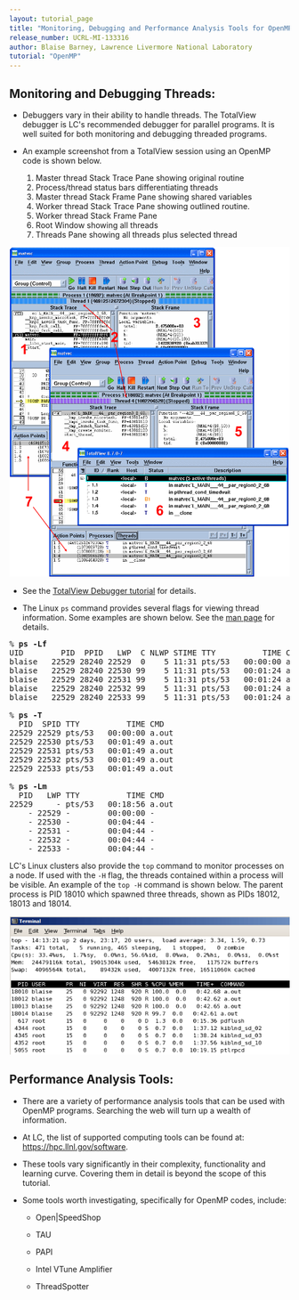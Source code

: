 ```yaml
---
layout: tutorial_page
title: "Monitoring, Debugging and Performance Analysis Tools for OpenMP"
release_number: UCRL-MI-133316
author: Blaise Barney, Lawrence Livermore National Laboratory
tutorial: "OpenMP"
---
```


## Monitoring and Debugging Threads:

* Debuggers vary in their ability to handle threads. The TotalView debugger is LC's recommended debugger for parallel programs. It is well suited for both monitoring and debugging threaded programs.

* An example screenshot from a TotalView session using an OpenMP code is shown below.
  1. Master thread Stack Trace Pane showing original routine
  2. Process/thread status bars differentiating threads
  3. Master thread Stack Frame Pane showing shared variables
  4. Worker thread Stack Trace Pane showing outlined routine.
  5. Worker thread Stack Frame Pane
  6. Root Window showing all threads
  7. Threads Pane showing all threads plus selected thread

![Totalview_image](images/totalview.gif)

* See the [TotalView Debugger tutorial](https://hpc.llnl.gov/training/tutorials/totalview-tutorial) for details.

* The Linux `ps` command provides several flags for viewing thread information. Some examples are shown below. See the [man page](https://www.freebsd.org/cgi/man.cgi?query=ps&manpath=FreeBSD+13.0-RELEASE+and+Ports) for details.

<pre>
% <b>ps -Lf </b>
UID        PID  PPID   LWP  C NLWP STIME TTY          TIME CMD
blaise   22529 28240 22529  0    5 11:31 pts/53   00:00:00 a.out
blaise   22529 28240 22530 99    5 11:31 pts/53   00:01:24 a.out
blaise   22529 28240 22531 99    5 11:31 pts/53   00:01:24 a.out
blaise   22529 28240 22532 99    5 11:31 pts/53   00:01:24 a.out
blaise   22529 28240 22533 99    5 11:31 pts/53   00:01:24 a.out

% <b>ps -T </b>
  PID  SPID TTY          TIME CMD
22529 22529 pts/53   00:00:00 a.out
22529 22530 pts/53   00:01:49 a.out
22529 22531 pts/53   00:01:49 a.out
22529 22532 pts/53   00:01:49 a.out
22529 22533 pts/53   00:01:49 a.out

% <b>ps -Lm</b> 
  PID   LWP TTY          TIME CMD
22529     - pts/53   00:18:56 a.out
    - 22529 -        00:00:00 -
    - 22530 -        00:04:44 -
    - 22531 -        00:04:44 -
    - 22532 -        00:04:44 -
    - 22533 -        00:04:44 -
</pre>

LC's Linux clusters also provide the `top` command to monitor processes on a node. If used with the `-H` flag, the threads contained within a process will be visible. An example of the `top -H` command is shown below. The parent process is PID 18010 which spawned three threads, shown as PIDs 18012, 18013 and 18014.

![terminal window screenshot](/posix/images/topH.gif)


## Performance Analysis Tools:

* There are a variety of performance analysis tools that can be used with OpenMP programs. Searching the web will turn up a wealth of information.

* At LC, the list of supported computing tools can be found at: https://hpc.llnl.gov/software.

* These tools vary significantly in their complexity, functionality and learning curve. Covering them in detail is beyond the scope of this tutorial.

* Some tools worth investigating, specifically for OpenMP codes, include:
 
  * Open\|SpeedShop

  * TAU
 
  * PAPI
  
  * Intel VTune Amplifier
  
  * ThreadSpotter
